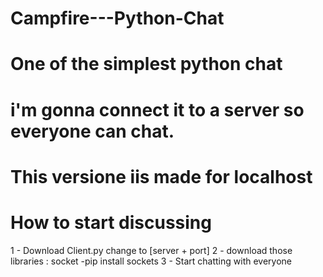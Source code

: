 # Campfire---Python-Chat

# One of the simplest python chat
# i'm gonna connect it to a server so everyone can chat.

# This versione iis made for localhost

# How to start discussing
1 - Download Client.py change to [server + port]
2 - download those libraries : socket
   -pip install sockets
3 - Start chatting with everyone
